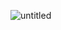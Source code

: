 
![untitled](https://github.com/sanjay-906/sanjay-906/assets/99668976/2fa1d665-ad7b-44bc-a9f2-fbdbea629c34)
